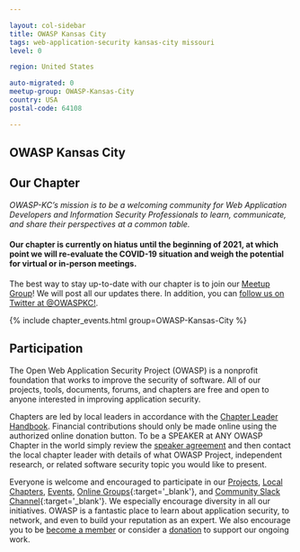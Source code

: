 ```yaml
---

layout: col-sidebar
title: OWASP Kansas City
tags: web-application-security kansas-city missouri
level: 0

region: United States

auto-migrated: 0
meetup-group: OWASP-Kansas-City
country: USA
postal-code: 64108

---
```


## OWASP Kansas City

## Our Chapter

_OWASP-KC’s mission is to be a welcoming community for Web Application Developers and Information Security Professionals to learn, communicate, and share their perspectives at a common table._

#### Our chapter is currently on hiatus until the beginning of 2021, at which point we will re-evaluate the COVID-19 situation and weigh the potential for virtual or in-person meetings.   

The best way to stay up-to-date with our chapter is to join our [Meetup Group](https://www.meetup.com/OWASP-Kansas-City)!  We will post all our updates there.  In addition, you can [follow us on Twitter at @OWASPKC!](https://twitter.com/owaspkc/).   

{% include chapter_events.html group=OWASP-Kansas-City %}

## Participation

The Open Web Application Security Project (OWASP) is a nonprofit foundation that works to improve the security of 
software. All of our projects, tools, documents, forums, and chapters are free and open to anyone interested in 
improving application security. 

Chapters are led by local leaders in accordance with the [Chapter Leader Handbook](/www-policy/rules-of-procedure/chapter-handbook). Financial contributions should only be made online using the authorized online donation button. To be a SPEAKER at ANY OWASP Chapter in the world simply review the [speaker agreement](/www-policy/speaker-agreement) and then contact the local chapter leader with details of what OWASP Project, independent research, or related software security topic you would like to present.

Everyone is welcome and encouraged to participate in our [Projects](/projects), [Local Chapters](/chapters), [Events](/events), [Online Groups](https://groups.google.com/a/owasp.com/){:target='_blank'}, and [Community Slack Channel](https://owasp.slack.com/){:target='_blank'}. We especially encourage diversity in all our initiatives. OWASP is a fantastic place to learn about application security, to network, and even to build your reputation as an expert. We also encourage you to be [become a member](/membership) or consider a [donation](/donate) to support our ongoing work.
